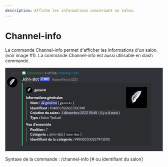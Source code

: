 ```yaml
---
description: Affiche les informations concernant un salon.
---
```


# Channel-info

La commande Channel-info permet d'afficher les informations d'un salon. (voir image #1). La commande Channel-info est aussi utilisable en slash commande.

![Image #1](../../../.gitbook/assets/ChannelInfo.png)

Syntaxe de la commande : /channel-info \[# ou identifiant du salon]
